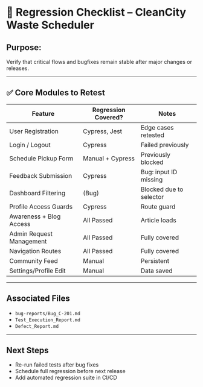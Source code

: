 # 🔁 Regression Checklist – CleanCity Waste Scheduler

## Purpose:
Verify that critical flows and bugfixes remain stable after major changes or releases.

---

## ✅ Core Modules to Retest

| Feature                   | Regression Covered? | Notes |
|---------------------------|---------------------|-------|
| User Registration         | Cypress, Jest       | Edge cases retested |
| Login / Logout            | Cypress             | Failed previously |
| Schedule Pickup Form      | Manual + Cypress  | Previously blocked |
| Feedback Submission       | Cypress           | Bug: input ID missing |
| Dashboard Filtering       | (Bug)             | Blocked due to selector |
| Profile Access Guards     | Cypress           | Route guard |
| Awareness + Blog Access   | All Passed        | Article loads |
| Admin Request Management  | All Passed        | Fully covered |
| Navigation Routes         | All Passed        | Fully covered |
| Community Feed            | Manual            | Persistent |
| Settings/Profile Edit     | Manual            | Data saved |

---

## Associated Files

- `bug-reports/Bug_C-201.md`
- `Test_Execution_Report.md`
- `Defect_Report.md`

---

## Next Steps

- Re-run failed tests after bug fixes
- Schedule full regression before next release
- Add automated regression suite in CI/CD

